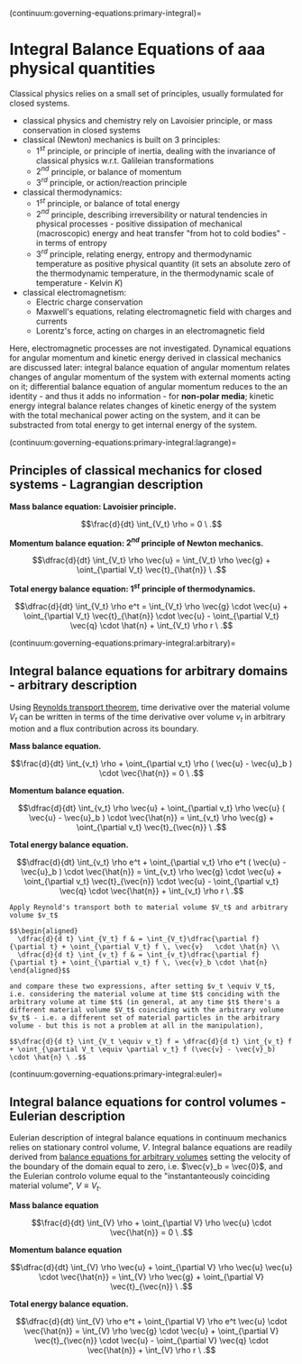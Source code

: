 (continuum:governing-equations:primary-integral)=
# Integral Balance Equations of aaa physical quantities

Classical physics relies on a small set of principles, usually formulated for closed systems.
- classical physics and chemistry rely on Lavoisier principle, or mass conservation in closed systems
- classical (Newton) mechanics is built on 3 principles:
  - $1^{st}$ principle, or principle of inertia, dealing with the invariance of classical physics w.r.t. Galileian transformations
  - $2^{nd}$ principle, or balance of momentum
  - $3^{rd}$ principle, or action/reaction principle
- classical thermodynamics:
  - $1^{st}$ principle, or balance of total energy
  - $2^{nd}$ principle, describing irreversibility or natural tendencies in physical processes - positive dissipation of mechanical (macroscopic) energy and heat transfer "from hot to cold bodies" - in terms of entropy 
  - $3^{rd}$ principle, relating energy, entropy and thermodynamic temperature as positive physical quantity (it sets an absolute zero of the thermodynamic temperature, in the thermodynamic scale of temperature - Kelvin $K$)
- classical electromagnetism:
  - Electric charge conservation
  - Maxwell's equations, relating electromagnetic field with charges and currents
  - Lorentz's force, acting on charges in an electromagnetic field

Here, electromagnetic processes are not investigated. Dynamical equations for angular momentum and kinetic energy derived in classical mechanics are discussed later: integral balance equation of angular momentum relates changes of angular momentum of the system with external moments acting on it; differential balance equation of angular momentum reduces to the an identity - and thus it adds no information - for **non-polar media**; kinetic energy integral balance relates changes of kinetic energy of the system with the total mechanical power acting on the system, and it can be substracted from total energy to get internal energy of the system.

(continuum:governing-equations:primary-integral:lagrange)=
## Principles of classical mechanics for closed systems - Lagrangian description

**Mass balance equation: Lavoisier principle.**

$$\frac{d}{dt} \int_{V_t} \rho = 0 \ .$$

**Momentum balance equation: $2^{nd}$ principle of Newton mechanics.**

$$\dfrac{d}{dt} \int_{V_t} \rho \vec{u} = \int_{V_t} \rho \vec{g} + \oint_{\partial V_t} \vec{t}_{\hat{n}} \ .$$

**Total energy balance equation: $1^{st}$ principle of thermodynamics.**

$$\dfrac{d}{dt} \int_{V_t} \rho e^t = \int_{V_t} \rho \vec{g} \cdot \vec{u} + \oint_{\partial V_t} \vec{t}_{\hat{n}} \cdot \vec{u} - \oint_{\partial V_t} \vec{q} \cdot \hat{n} + \int_{V_t} \rho r \ .$$


(continuum:governing-equations:primary-integral:arbitrary)=
## Integral balance equations for arbitrary domains - arbitrary description

Using [Reynolds transport theorem](https://basics2022.github.io/bbooks-math-miscellanea/ch/tensor-algebra-calculus/time-derivative-of-integrals.html#volume-density), time derivative over the material volume $V_t$ can be written in terms of the time derivative over volume $v_t$ in arbitrary motion and a flux contribution across its boundary.

**Mass balance equation.**

$$\frac{d}{dt} \int_{v_t} \rho + \oint_{\partial v_t} \rho ( \vec{u} - \vec{u}_b ) \cdot \vec{\hat{n}} = 0 \ .$$

**Momentum balance equation.**

$$\dfrac{d}{dt} \int_{v_t} \rho \vec{u} + \oint_{\partial v_t} \rho \vec{u} ( \vec{u} - \vec{u}_b ) \cdot \vec{\hat{n}} = \int_{v_t} \rho \vec{g} + \oint_{\partial v_t} \vec{t}_{\vec{n}} \ .$$

**Total energy balance equation.**

$$\dfrac{d}{dt} \int_{v_t} \rho e^t + \oint_{\partial v_t} \rho e^t ( \vec{u} - \vec{u}_b ) \cdot \vec{\hat{n}} = \int_{v_t} \rho \vec{g} \cdot \vec{u} + \oint_{\partial v_t} \vec{t}_{\vec{n}} \cdot \vec{u} - \oint_{\partial v_t} \vec{q} \cdot \vec{\hat{n}} + \int_{v_t} \rho r \ .$$

```{admonition} How to correctly apply Reynolds's transport theorem in continuum mechanics
Apply Reynold's transport both to material volume $V_t$ and arbitrary volume $v_t$

$$\begin{aligned}
  \dfrac{d}{d t} \int_{V_t} f & = \int_{V_t}\dfrac{\partial f}{\partial t} + \oint_{\partial V_t} f \, \vec{v}   \cdot \hat{n} \\
  \dfrac{d}{d t} \int_{v_t} f & = \int_{v_t}\dfrac{\partial f}{\partial t} + \oint_{\partial v_t} f \, \vec{v}_b \cdot \hat{n}   
\end{aligned}$$

and compare these two expressions, after setting $v_t \equiv V_t$, i.e. considering the material volume at time $t$ conciding with the arbitrary volume at time $t$ (in general, at any time $t$ there's a different material volume $V_t$ coinciding with the arbitrary volume $v_t$ - i.e. a different set of material particles in the arbitrary volume - but this is not a problem at all in the manipulation),

$$\dfrac{d}{d t} \int_{V_t \equiv v_t} f = \dfrac{d}{d t} \int_{v_t} f + \oint_{\partial V_t \equiv \partial v_t} f (\vec{v} - \vec{v}_b) \cdot \hat{n} \ .$$

```

(continuum:governing-equations:primary-integral:euler)=
## Integral balance equations for control volumes - Eulerian description
Eulerian description of integral balance equations in continuum mechanics relies on stationary control volume, $V$. Integral balance equations are readily derived from [balance equations for arbitrary volumes](continuum:governing-equations:primary-integral:arbitrary) setting the velocity of the boundary of the domain equal to zero, i.e. $\vec{v}_b = \vec{0}$, and the Eulerian controlo volume equal to the "instantanteously coinciding material volume", $V \equiv V_t$.

**Mass balance equation**

$$\frac{d}{dt} \int_{V} \rho + \oint_{\partial V} \rho \vec{u} \cdot \vec{\hat{n}} = 0 \ .$$

**Momentum balance equation**

$$\dfrac{d}{dt} \int_{V} \rho \vec{u} + \oint_{\partial V} \rho \vec{u} \vec{u} \cdot \vec{\hat{n}} = \int_{V} \rho \vec{g} + \oint_{\partial V} \vec{t}_{\vec{n}} \ .$$

**Total energy balance equation.**

$$\dfrac{d}{dt} \int_{V} \rho e^t + \oint_{\partial V} \rho e^t \vec{u} \cdot \vec{\hat{n}} = \int_{V} \rho \vec{g} \cdot \vec{u} + \oint_{\partial V} \vec{t}_{\vec{n}} \cdot \vec{u} - \oint_{\partial V} \vec{q} \cdot \vec{\hat{n}} + \int_{V} \rho r \ .$$
